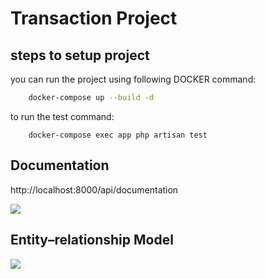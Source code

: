# Transaction Project

## steps to setup project
 you can run the project using following DOCKER command:
 
 ```zsh
     docker-compose up --build -d
 ```
 
 to run the test command:
 
 ```
     docker-compose exec app php artisan test
 ```

## Documentation

http://localhost:8000/api/documentation


![](https://i.imgur.com/IB6nFvV.png)


## Entity–relationship Model

![](https://i.imgur.com/U9JcPh7.png)
